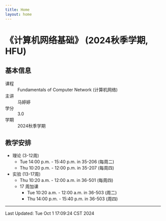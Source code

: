```yaml
---
title: Home
layout: home
---
```

# 《计算机网络基础》 (2024秋季学期, HFU)

## 基本信息

<dl>
  <dt>课程</dt>
  <dd>Fundamentals of Computer Network (计算机网络)</dd>
  <dt>主讲</dt>
  <dd>马婷婷</dd>
  <dt>学分</dt>
  <dd>3.0</dd>
  <dt>学期</dt>
  <dd>2024秋季学期</dd>
</dl>

## 教学安排

- 理论 (3-12周)
	- Tue 14:00 p.m. - 15:40 p.m. in 35-206 (每周二)
	- Thu 10:20 p.m. - 12:00 p.m. in 35-207 (每周四)
- 实验 (13-17周)
	- Thu 10:20 a.m. - 12:00 a.m. in 36-501 (每周四)
	- 17 周加课
		- Tue 10:20 a.m. - 12:00 a.m. in 36-503 (周二)
		- Thu 14:00 p.m. - 15:40 p.m. in 36-503 (周四)

---
Last Updated: Tue Oct  1 17:09:24 CST 2024
